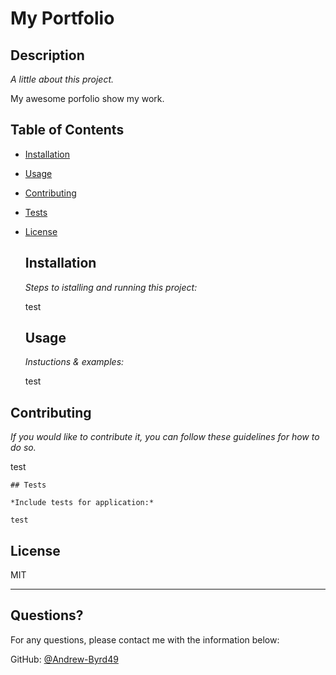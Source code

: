 # My Portfolio

  ## Description
  *A little about this project.*

  My awesome porfolio show my work.
  ## Table of Contents
  * [Installation](#installation)
  * [Usage](#usage)
  * [Contributing](#contributing)
  * [Tests](#tests)
  * [License](#license)

    ## Installation

    *Steps to istalling and running this project:*

    test

    ## Usage

    *Instuctions & examples:*

    test

  ## Contributing

  *If you would like to contribute it, you can follow these guidelines for how to do so.*

  test

    ## Tests

    *Include tests for application:*

    test

  ## License

  MIT
  
  ---

  ## Questions?

  For any questions, please contact me with the information below:

  GitHub: [@Andrew-Byrd49](https://api.github.com/users/Andrew-Byrd49)
  